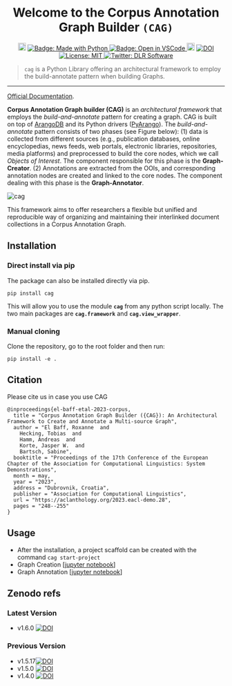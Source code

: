 

<h1 align="center">Welcome to the Corpus Annotation Graph Builder <code>(CAG)</code> </h1>

<p align="center">
 <a href="https://pypi.org/project/cag/"><img src="https://badge.fury.io/py/cag.svg" alt="Badge: PyPI version" height="18"></a>
  <a href="https://img.shields.io/badge/Made%20with-Python-1f425f.svg">
    <img src="https://img.shields.io/badge/Made%20with-Python-1f425f.svg" alt="Badge: Made with Python"/>
  </a>
  

  <a href="https://open.vscode.dev/DLR-SC/corpus-annotation-graph-builder">
    <img alt="Badge: Open in VSCode" src="https://img.shields.io/static/v1?logo=visualstudiocode&label=&message=open%20in%20visual%20studio%20code&labelColor=2c2c32&color=007acc&logoColor=007acc" target="_blank" />
  </a>
     <a href="https://github.com/psf/black"><img src="https://img.shields.io/badge/code%20style-black-000000.svg" alt="Badge: Black" height="18"></a>
<a href="https://zenodo.org/badge/latestdoi/572124344"><img src="https://zenodo.org/badge/572124344.svg" alt="DOI"></a>
 <a href="https://github.com/DLR-SC/corpus-annotation-graph-builder/blob/master/LICENSE">
    <img alt="License: MIT" src="https://img.shields.io/badge/license-MIT-yellow.svg" target="_blank" />
  </a>
    <a href="https://twitter.com/dlr_software">
    <img alt="Twitter: DLR Software" src="https://img.shields.io/twitter/follow/dlr_software.svg?style=social" target="_blank" />
  </a>
</p>


> `cag` is a Python Library offering an architectural framework to employ the build-annotate pattern when building Graphs.

---



[Official Documentation](https://cagraph.info/).

**Corpus Annotation Graph builder (CAG)**  is an *architectural framework* that employs the *build-and-annotate* pattern for creating a graph. CAG is built on top of [ArangoDB](https://www.arangodb.com) and its Python drivers ([PyArango](https://pyarango.readthedocs.io/en/latest/)). The *build-and-annotate* pattern consists of two phases (see Figure below): (1) data is collected from different sources (e.g., publication databases, online encyclopedias, news feeds, web portals, electronic libraries, repositories, media platforms) and preprocessed to build the core nodes, which we call *Objects of Interest*. The component responsible for this phase is the **Graph-Creator**. (2) Annotations are extracted from the OOIs, and corresponding annotation nodes are created and linked to the core nodes. The component dealing with this phase is the **Graph-Annotator**.


![cag](https://github.com/DLR-SC/corpus-annotation-graph-builder/blob/main/docs/cag.png?raw=true)


This framework aims to offer researchers a flexible but unified and reproducible way of organizing and maintaining their interlinked document collections in a Corpus Annotation Graph. 

## Installation

### Direct install via pip 

The package can also be installed directly via pip.
```
pip install cag
```

This will allow you to use the module **`cag`** from any python script locally. The two main packages are **`cag.framework`** and **`cag.view_wrapper`**.


### Manual cloning
Clone the repository, go to the root folder and then run:

```
pip install -e .
```

## Citation
Please cite us in case you use CAG

    @inproceedings{el-baff-etal-2023-corpus,
      title = "Corpus Annotation Graph Builder ({CAG}): An Architectural Framework to Create and Annotate a Multi-source Graph",
      author = "El Baff, Roxanne  and
        Hecking, Tobias  and
        Hamm, Andreas  and
        Korte, Jasper W.  and
        Bartsch, Sabine",
      booktitle = "Proceedings of the 17th Conference of the European Chapter of the Association for Computational Linguistics: System Demonstrations",
      month = may,
      year = "2023",
      address = "Dubrovnik, Croatia",
      publisher = "Association for Computational Linguistics",
      url = "https://aclanthology.org/2023.eacl-demo.28",
      pages = "248--255"
    }


## Usage
* After the installation, a project scaffold can be created with the command `cag start-project`
* Graph Creation [[jupyter notebook](https://github.com/DLR-SC/corpus-annotation-graph-builder/blob/main/examples/1_create_graph.ipynb)]
* Graph Annotation [[jupyter notebook](https://github.com/DLR-SC/corpus-annotation-graph-builder/blob/main/examples/2_annotate_graph.ipynb)]



## Zenodo refs

### Latest Version
* v1.6.0 [![DOI](https://zenodo.org/badge/DOI/10.5281/zenodo.10285155.svg)](https://doi.org/10.5281/zenodo.10285155)

### Previous Version
* v1.5.17[![DOI](https://zenodo.org/badge/DOI/10.5281/zenodo.8070844.svg)](https://doi.org/10.5281/zenodo.8070844)
* v1.5.0 [![DOI](https://zenodo.org/badge/DOI/10.5281/zenodo.7785476.svg)](https://doi.org/10.5281/zenodo.7785476)
* v1.4.0 [![DOI](https://zenodo.org/badge/DOI/10.5281/zenodo.7701921.svg)](https://doi.org/10.5281/zenodo.7701921) 


